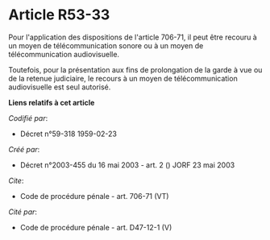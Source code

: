 # Article R53-33

Pour l'application des dispositions de l'article 706-71, il peut être recouru à un moyen de télécommunication sonore ou à un
moyen de télécommunication audiovisuelle. 

Toutefois, pour la présentation aux fins de prolongation de la garde à vue ou de la retenue judiciaire, le recours à un moyen
de télécommunication audiovisuelle est seul autorisé.

**Liens relatifs à cet article**

_Codifié par_:

  - Décret n°59-318 1959-02-23

_Créé par_:

  - Décret n°2003-455 du 16 mai 2003 - art. 2 () JORF 23 mai 2003

_Cite_:

  - Code de procédure pénale - art. 706-71 (VT)

_Cité par_:

  - Code de procédure pénale - art. D47-12-1 (V)
